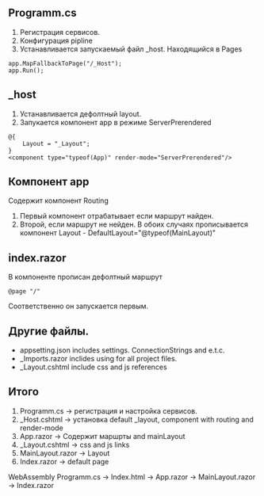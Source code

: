 ﻿## Programm.cs
1. Регистрация сервисов.
2. Конфигурация pipline
3. Устанавливается запускаемый файл _host. Находящийся в Pages
```
app.MapFallbackToPage("/_Host");
app.Run();
```


## _host
1. Устанавливается дефолтный layout.
2. Запукается компонент app в режиме ServerPrerendered
```
@{
    Layout = "_Layout";
}
<component type="typeof(App)" render-mode="ServerPrerendered"/>
```

## Компонент app
Cодержит компонент Routing
1. Первый компонент отрабатывает если маршрут найден.
2. Второй, если маршрут не нейден.
В обоих случаях прописывается компонент Layout - DefaultLayout="@typeof(MainLayout)"

## index.razor
В компоненте прописан дефолтный маршрут 
```
@page "/"
```
Соответственно он запускается первым.


## Другие файлы.
- appsetting.json includes settings. ConnectionStrings and e.t.c.
- _Imports.razor inclides using for all project files.
- _Layout.cshtml include css and js references

## Итого
1. Programm.cs -> регистрация и настройка сервисов. 
2. _Host.cshtml -> установка default _layout, component with routing and render-mode   
3. App.razor -> Содержит маршрты and mainLayout
4. _Layout.cshtml -> css and js links 
4. MainLayout.razor -> Layout
4. Index.razor -> default page


WebAssembly
Programm.cs -> Index.html -> App.razor -> MainLayout.razor -> Index.razor
